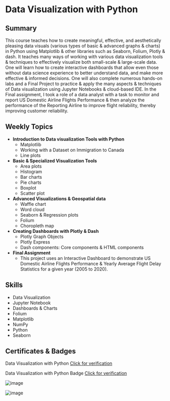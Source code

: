 # Data Visualization with Python

## Summary
This course teaches how to create meaningful, effective, and aesthetically pleasing data visuals (various types of basic & advanced graphs & charts) in Python using Matplotlib & other libraries such as Seaborn, Folium, Plotly & dash. It teaches many ways of working with various data visualization tools & techniques to effectively visualize both small-scale & large-scale data. One will learn how to create interactive dashboards that allow even those without data science experience to better understand data, and make more effective & informed decisions. One will also complete numerous hands-on labs and a Final Project to practice & apply the many aspects & techniques of Data visualization using Jupyter Notebooks & cloud-based IDE. In the Final assignment, I took a role of a data analyst with a task to monitor and report US Domestic Airline Flights Performance & then analyze the performance of the Reporting Airline to improve flight reliability, thereby improving customer reliability.

## Weekly Topics

* **Introduction to Data visualization Tools with Python**
  * Matplotlib
  * Working with a Dataset on Immigration to Canada
  * Line plots
* **Basic & Specialized Visualization Tools**
  * Area plots
  * Histogram
  * Bar charts
  * Pie charts
  * Boxplot
  * Scatter plot
* **Advanced Visualizations & Geospatial data**
  * Waffle chart
  * Word cloud
  * Seaborn & Regression plots
  * Folium
  * Choropleth map
* **Creating Dashboards with Plotly & Dash**
  * Plotly Graph Objects
  * Plotly Express
  * Dash components: Core components & HTML components
* **Final Assignment**
  * This project uses an Interactive Dashboard to demonstrate US Domestic Airline Flights Performance & Yearly Average Flight Delay Statistics for a given year (2005 to 2020).
  
## Skills

* Data Visualization
* Jupyter Notebook
* Dashboards & Charts
* Folium
* Matplotlib
* NumPy
* Python
* Seaborn
  
## Certificates & Badges

Data Visualization with Python [Click for verification](https://coursera.org/verify/L7VM2BTLYHGU)<br>

Data Visualization with Python Badge [Click for verification](https://www.credly.com/badges/f62d27e6-fe2c-4a01-b34c-40941e6711ab/public_url)<br>

![image](https://github.com/user-attachments/assets/1cd2e9c4-0cab-4368-bdb7-b0f750ef101c)

![image](https://github.com/user-attachments/assets/22ab8264-bd91-488a-9569-76588ed08ca0)

